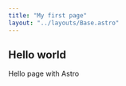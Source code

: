 ```yaml
---
title: "My first page"
layout: "../layouts/Base.astro"
---
```


## Hello world

Hello page with Astro